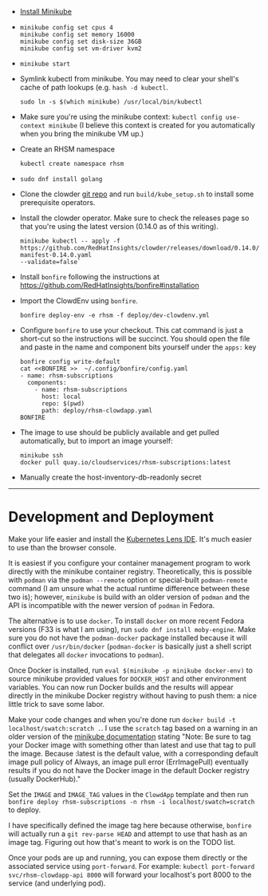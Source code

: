 * [Install Minikube](https://minikube.sigs.k8s.io/docs/start/)

* ```
  minikube config set cpus 4
  minikube config set memory 16000
  minikube config set disk-size 36GB
  minikube config set vm-driver kvm2
  ```

* `minikube start`

* Symlink kubectl from minikube. You may need to clear your shell's cache of path lookups (e.g.
  `hash -d kubectl`.

  ```
  sudo ln -s $(which minikube) /usr/local/bin/kubectl
  ```

* Make sure you're using the minikube context: `kubectl config use-context minikube`
  (I believe this context is created for you automatically when you bring the minikube VM up.)

* Create an RHSM namespace

  ```
  kubectl create namespace rhsm
  ```

* `sudo dnf install golang`

* Clone the clowder [git repo](git://github.com/RedHatInsights/clowder) and run
  `build/kube_setup.sh` to install some prerequisite operators.

* Install the clowder operator. Make sure to check the releases page so that you're using the
  latest version (0.14.0 as of this writing).

  ```
  minikube kubectl -- apply -f
  https://github.com/RedHatInsights/clowder/releases/download/0.14.0/clowder-manifest-0.14.0.yaml
  --validate=false`
  ```

* Install `bonfire` following the instructions at https://github.com/RedHatInsights/bonfire#installation

* Import the ClowdEnv using `bonfire`.

  ```
  bonfire deploy-env -e rhsm -f deploy/dev-clowdenv.yml
  ```

* Configure `bonfire` to use your checkout.  This cat command is just a short-cut so the
  instructions will be succinct.  You should open the file and paste in the name and component bits
  yourself under the `apps:` key

  ```
  bonfire config write-default
  cat <<BONFIRE >>  ~/.config/bonfire/config.yaml
  - name: rhsm-subscriptions
    components:
      - name: rhsm-subscriptions
        host: local
        repo: $(pwd)
        path: deploy/rhsm-clowdapp.yaml
  BONFIRE
  ```

* The image to use should be publicly available and get pulled automatically, but to import an
  image yourself:
  ```
  minikube ssh
  docker pull quay.io/cloudservices/rhsm-subscriptions:latest
  ```

* Manually create the host-inventory-db-readonly secret

---
# Development and Deployment
Make your life easier and install the [Kubernetes Lens IDE](https://k8slens.dev/).  It's much
easier to use than the browser console.

It is easiest if you configure your container management program to work directly with the
minikube container registry.  Theoretically, this is possible with `podman` via the `podman
--remote` option or special-built `podman-remote` command (I am unsure what the actual runtime
difference between these two is); however, `minikube` is build with an older version of `podman`
and the API is incompatible with the newer version of `podman` in Fedora.

The alternative is to use `docker`.  To install `docker` on more recent Fedora versions (F33 is
what I am using), run `sudo dnf install moby-engine`.  Make sure you do not have the
`podman-docker` package installed because it will conflict over `/usr/bin/docker`
(`podman-docker` is basically just a shell script that delegates all `docker` invocations to
`podman`).

Once Docker is installed, run `eval $(minikube -p minikube docker-env)` to source minikube
provided values for `DOCKER_HOST` and other environment variables.  You can now run Docker
builds and the results will appear directly in the minikube Docker registry without having to
push them: a nice little trick to save some labor.

Make your code changes and when you're done run `docker build -t localhost/swatch:scratch .`.  I
use the `scratch` tag based on a warning in an older version of the
[minikube documentation](https://v1-18.docs.kubernetes.io/docs/setup/learning-environment/minikube/#use-local-images-by-re-using-the-docker-daemon)
stating "Note: Be sure to tag your Docker image with something other than latest and use that tag
to pull the image. Because :latest is the default value, with a corresponding default image pull
policy of Always, an image pull error (ErrImagePull) eventually results if you do not have the
Docker image in the default Docker registry (usually DockerHub)."

Set the `IMAGE` and `IMAGE_TAG` values in the `ClowdApp` template and then run
`bonfire deploy rhsm-subscriptions -n rhsm -i localhost/swatch=scratch`  to deploy.

I have specifically defined the image tag here because otherwise, `bonfire` will actually run a
`git rev-parse HEAD` and attempt to use that hash as an image tag.  Figuring out how that's meant
to work is on the TODO list.

Once your pods are up and running, you can expose them directly or the associated
service using `port-forward`.  For example: `kubectl port-forward svc/rhsm-clowdapp-api 8000`
will forward your localhost's port 8000 to the service (and underlying pod).